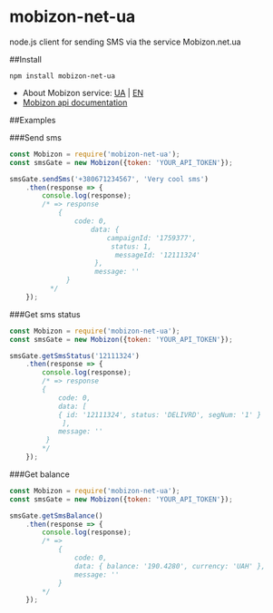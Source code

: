 # mobizon-net-ua
node.js client for sending SMS via the service Mobizon.net.ua

##Install

``` 
npm install mobizon-net-ua
```

* About Mobizon service: [UA](https://mobizon.net.ua/) | [EN](https://mobizon.com/)
* [Mobizon api documentation](http://docs.mobizon.com/api/)  

##Examples

###Send sms
``` js
const Mobizon = require('mobizon-net-ua');
const smsGate = new Mobizon({token: 'YOUR_API_TOKEN'});

smsGate.sendSms('+380671234567', 'Very cool sms')
    .then(response => {
        console.log(response);
        /* => response
            { 
                code: 0, 
                    data: { 
                        campaignId: '1759377',
                         status: 1,
                          messageId: '12111324'
                     },
                     message: '' 
              }
          */
    });
```

###Get sms status
``` js
const Mobizon = require('mobizon-net-ua');
const smsGate = new Mobizon({token: 'YOUR_API_TOKEN'});

smsGate.getSmsStatus('12111324')
    .then(response => {
        console.log(response);
        /* => response 
        { 
            code: 0, 
            data: [ 
            { id: '12111324', status: 'DELIVRD', segNum: '1' }
             ],
            message: ''
         }
        */
    });
```

###Get balance
``` js
const Mobizon = require('mobizon-net-ua');
const smsGate = new Mobizon({token: 'YOUR_API_TOKEN'});

smsGate.getSmsBalance()
    .then(response => {
        console.log(response);
        /* => 
            { 
                code: 0, 
                data: { balance: '190.4280', currency: 'UAH' },
                message: '' 
            } 
        */
    });
```